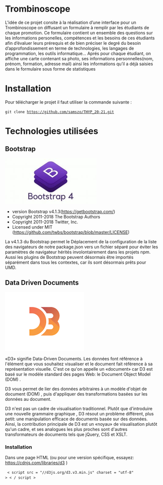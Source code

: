 # Trombinoscope
L'idée de ce  projet consite à la réalisation d’une interface pour un Trombinoscope on diffusant un formulaire à remplir par les étudiants de chaque promotion. Ce formulaire contient un ensemble  des questions sur les informations personelles, compétences et les besoins de ces étudiants afin d’évaluer leurs prérequis et de bien préciser le degré du besoin d’approfondissement en terme de technologies, les langages de programmation, les outils informatique... Aprés pour chaque étudiant, on affiche une carte contenant sa photo, ses informations personnelles(nom, prénom, formation, adresse mail) ainsi les informations qu’il a déjà saisies dans le formulaire sous forme de statistiques

# Installation
Pour télécharger le projet il faut utiliser la commande suivante :

<code>git clone https://github.com/samszo/THYP_20-21.git</code>

# Technologies utilisées

## Bootstrap 
<img src="Bootstrap.jpg"></img>

 * version Bootstrap v4.1.3(https://getbootstrap.com/)
 * Copyright 2011-2018 The Bootstrap Authors
 * Copyright 2011-2018 Twitter, Inc.
 * Licensed under MIT (https://github.com/twbs/bootstrap/blob/master/LICENSE)


La v4.1.3 du Bootstrap permet le Déplacement de la configuration de la liste des navigateurs de notre package.json vers un fichier séparé pour éviter les paramètres de navigateur hérités involontairement dans les projets npm. Aussi les plugins de Bootstrap peuvent désormais être importés séparément dans tous les contextes, car ils sont désormais prêts pour UMD.

## Data Driven Documents 
<img src="d3.png"></img>

«D3» signifie Data-Driven Documents. Les données font référence à l'élément que vous souhaitez visualiser et le document fait référence à sa représentation visuelle. C'est ce qu'on appelle un «document» car D3 est basé sur le modèle standard des pages Web: le Document Object Model (DOM) .

D3 vous permet de lier des données arbitraires à un modèle d'objet de document (DOM) , puis d'appliquer des transformations basées sur les données au document.

D3 n'est pas un cadre de visualisation traditionnel. Plutôt que d'introduire une nouvelle grammaire graphique , D3 résout un problème différent, plus petit: une manipulation efficace de documents basée sur des données. Ainsi, la contribution principale de D3 est un «noyau» de visualisation plutôt qu'un cadre, et ses analogues les plus proches sont d'autres transformateurs de documents tels que jQuery, CSS et XSLT.

### Installation
Dans une page HTML (ou pour une version spécifique, essayez: <https://cdnjs.com/libraries/d3> )

  <code> < script  src = "//d3js.org/d3.v3.min.js"  charset = "utf-8" > < / script > <code>